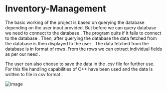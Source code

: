 # Inventory-Management
The basic working of the project is based on querying the database depending on the user input provided. But before we can query database we need to connect to the database . The program quits if it fails to connect to the database . Then, after querying the database  the data fetched from the database is then displayed to the user . The data fetched from the database is in  format of rows .From the rows we can extract individual fields as per our need . 

The user can also choose to save the data in the .csv file for further use. For this file handling capabilities of C++ have been used and the data Is written to file in csv format .

![image](https://user-images.githubusercontent.com/83614865/198856449-5ed70907-5459-45ab-83e6-37d94a09f0ec.png)

